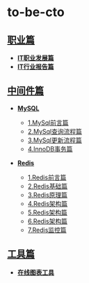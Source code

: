 # to-be-cto

[职业篇](职业篇)
---
- **[IT职业发展篇](职业篇/IT职业发展篇.md)**
- **[IT行业报告篇](职业篇/IT行业报告篇.md)**


[中间件篇](中间件篇)
---
- **[MySQL](中间件篇/mysql/MySQL.md)**
    
   - [1.MySql前言篇](中间件篇/mysql/MySQL前言篇.md)
   - [2.MySql查询流程篇](中间件篇/mysql/MySQL查询流程篇.md)
   - [3.MySql更新流程篇](中间件篇/mysql/MySQL更新流程篇.md)
   - [4.InnoDB事务篇](中间件篇/mysql/InnoDB事务篇.md)
   
- **[Redis](中间件篇/redis/Redis.md)**
    
   - [1.Redis前言篇](中间件篇/redis/Redis前言篇.md)
   - [2.Redis基础篇](中间件篇/redis/Redis基础篇.md)
   - [3.Redis原理篇](中间件篇/redis/Redis原理篇.md)
   - [4.Redis架构篇](中间件篇/redis/Redis架构篇.md)
   - [5.Redis架构篇](中间件篇/redis/Redis应用篇.md)
   - [6.Redis架构篇](中间件篇/redis/Redis缓存篇.md)
   - [7.Redis监控篇](中间件篇/redis/Redis监控篇.md)


[工具篇](工具篇)  
---
- **[在线图表工具](工具篇/画图工具/在线图表工具.md)**